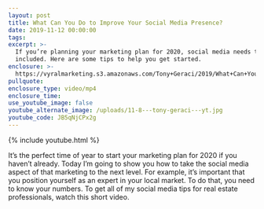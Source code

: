 ```yaml
---
layout: post
title: What Can You Do to Improve Your Social Media Presence?
date: 2019-11-12 00:00:00
tags:
excerpt: >-
  If you’re planning your marketing plan for 2020, social media needs to be
  included. Here are some tips to help you get started.
enclosure: >-
  https://vyralmarketing.s3.amazonaws.com/Tony+Geraci/2019/What+Can+You+Do+to+Improve+Your+Social+Media+Presence_.mp4
pullquote:
enclosure_type: video/mp4
enclosure_time:
use_youtube_image: false
youtube_alternate_image: /uploads/11-8---tony-geraci---yt.jpg
youtube_code: JB5qNjCPx2g
---
```


{% include youtube.html %}

It’s the perfect time of year to start your marketing plan for 2020 if you haven’t already. Today I’m going to show you how to take the social media aspect of that marketing to the next level. For example, it’s important that you position yourself as an expert in your local market. To do that, you need to know your numbers. To get all of my social media tips for real estate professionals, watch this short video.